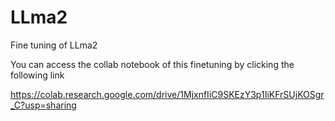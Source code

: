 # LLma2
Fine tuning of LLma2

You can access the collab notebook of this finetuning by clicking the following link

https://colab.research.google.com/drive/1MjxnfIiC9SKEzY3p1IiKFrSUjKOSgr_C?usp=sharing
